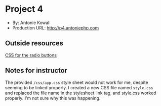 # Project 4
+ By: Antonie Kowal
+ Production URL: <http://p4.antoniephp.com>

## Outside resources
[CSS for the radio buttons](https://markheath.net/post/customize-radio-button-css)

## Notes for instructor
The provided ```/css/app.css``` style sheet would not work for me, despite seeming to be linked
properly. I created a new CSS file named ```style.css``` and replaced the file name in the stylesheet
link tag, and style.css worked properly. I'm not sure why this was happening.
